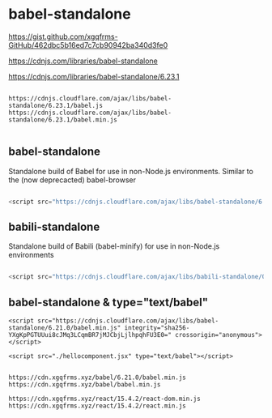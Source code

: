 # babel-standalone


https://gist.github.com/xgqfrms-GitHub/462dbc5b16ed7c7cb90942ba340d3fe0




https://cdnjs.com/libraries/babel-standalone

https://cdnjs.com/libraries/babel-standalone/6.23.1



```link

https://cdnjs.cloudflare.com/ajax/libs/babel-standalone/6.23.1/babel.js
https://cdnjs.cloudflare.com/ajax/libs/babel-standalone/6.23.1/babel.min.js


``` 


## babel-standalone

Standalone build of Babel for use in non-Node.js environments. Similar to the (now deprecacted) babel-browser

```js

<script src="https://cdnjs.cloudflare.com/ajax/libs/babel-standalone/6.23.1/babel.min.js"></script>

``` 

## babili-standalone

Standalone build of Babili (babel-minify) for use in non-Node.js environments

```js

<script src="https://cdnjs.cloudflare.com/ajax/libs/babili-standalone/0.0.10/babili.min.js"></script>

``` 




## babel-standalone & type="text/babel"

```cdn
<script src="https://cdnjs.cloudflare.com/ajax/libs/babel-standalone/6.21.0/babel.min.js" integrity="sha256-YXgKpPGTUUui8cJMq3LCqmBR7jMJCbjLjlhpqhFU3E0=" crossorigin="anonymous"></script>

<script src="./hellocomponent.jsx" type="text/babel"></script>


https://cdn.xgqfrms.xyz/babel/6.21.0/babel.min.js
https://cdn.xgqfrms.xyz/babel/babel.min.js

https://cdn.xgqfrms.xyz/react/15.4.2/react-dom.min.js
https://cdn.xgqfrms.xyz/react/15.4.2/react.min.js

``` 

